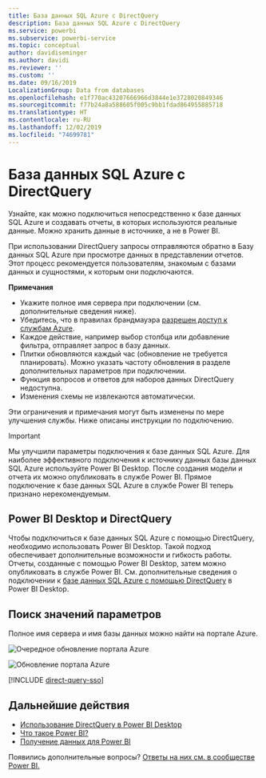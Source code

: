 ```yaml
---
title: База данных SQL Azure с DirectQuery
description: База данных SQL Azure с DirectQuery
ms.service: powerbi
ms.subservice: powerbi-service
ms.topic: conceptual
author: davidiseminger
ms.author: davidi
ms.reviewer: ''
ms.custom: ''
ms.date: 09/16/2019
LocalizationGroup: Data from databases
ms.openlocfilehash: e1f770ac43207666966d3844e1e3728020849346
ms.sourcegitcommit: f77b24a8a588605f005c9bb1fdad864955885718
ms.translationtype: HT
ms.contentlocale: ru-RU
ms.lasthandoff: 12/02/2019
ms.locfileid: "74699781"
---
```

# <a name="azure-sql-database-with-directquery"></a>База данных SQL Azure с DirectQuery

Узнайте, как можно подключиться непосредственно к базе данных SQL Azure и создавать отчеты, в которых используются реальные данные. Можно хранить данные в источнике, а не в Power BI.

При использовании DirectQuery запросы отправляются обратно в Базу данных SQL Azure при просмотре данных в представлении отчетов. Этот процесс рекомендуется пользователям, знакомым с базами данных и сущностями, к которым они подключаются.

**Примечания**

* Укажите полное имя сервера при подключении (см. дополнительные сведения ниже).
* Убедитесь, что в правилах брандмауэра [разрешен доступ к службам Azure](https://docs.microsoft.com/azure/sql-database/sql-database-networkaccess-overview#allow-azure-services).
* Каждое действие, например выбор столбца или добавление фильтра, отправляет запрос в базу данных.
* Плитки обновляются каждый час (обновление не требуется планировать). Можно указать частоту обновления в разделе дополнительных параметров при подключении.
* Функция вопросов и ответов для наборов данных DirectQuery недоступна.
* Изменения схемы не извлекаются автоматически.

Эти ограничения и примечания могут быть изменены по мере улучшения службы. Ниже описаны инструкции по подключению.

> [!Important]
> Мы улучшили параметры подключения к базе данных SQL Azure.  Для наиболее эффективного подключения к источнику данных базы данных SQL Azure используйте Power BI Desktop.  После создания модели и отчета их можно опубликовать в службе Power BI.  Прямое подключение к базе данных SQL Azure в службе Power BI теперь признано нерекомендуемым.

## <a name="power-bi-desktop-and-directquery"></a>Power BI Desktop и DirectQuery

Чтобы подключиться к базе данных SQL Azure с помощью DirectQuery, необходимо использовать Power BI Desktop. Такой подход обеспечивает дополнительные возможности и гибкость работы. Отчеты, созданные с помощью Power BI Desktop, затем можно опубликовать в службе Power BI. См. дополнительные сведения о подключении к [базе данных SQL Azure с помощью DirectQuery](desktop-use-directquery.md) в Power BI Desktop.

## <a name="find-parameter-values"></a>Поиск значений параметров

Полное имя сервера и имя базы данных можно найти на портале Azure.

![Очередное обновление портала Azure](media/service-azure-sql-database-with-direct-connect/azureportnew_update.png)

![Обновление портала Azure](media/service-azure-sql-database-with-direct-connect/azureportal_update.png)

[!INCLUDE [direct-query-sso](includes/direct-query-sso.md)]

## <a name="next-steps"></a>Дальнейшие действия

* [Использование DirectQuery в Power BI Desktop](desktop-use-directquery.md)  
* [Что такое Power BI?](fundamentals/power-bi-overview.md)  
* [Получение данных для Power BI](service-get-data.md)  

Появились дополнительные вопросы? [Ответы на них см. в сообществе Power BI.](https://community.powerbi.com/)
